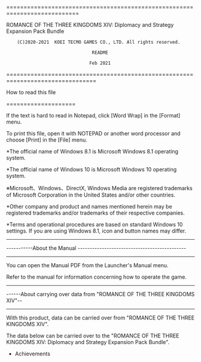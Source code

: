 ===========================================================================

ROMANCE OF THE THREE KINGDOMS XIV: Diplomacy and Strategy Expansion Pack Bundle

        (C)2020-2021  KOEI TECMO GAMES CO., LTD. All rights reserved.

                                    README

                                   Feb 2021

================================================================================







How to read this file

====================



If the text is hard to read in Notepad, click [Word Wrap] in the [Format] menu. 



To print this file, open it with NOTEPAD or another word processor and choose [Print] in the [File] menu.



*The official name of Windows 8.1 is Microsoft Windows 8.1 operating system.

*The official name of Windows 10 is Microsoft Windows 10 operating system.



※Microsoft、Windows、DirectX, Windows Media are registered trademarks of Microsoft Corporation in the United States and/or other countries.

*Other company and product and names mentioned herein may be registered trademarks and/or trademarks of their respective companies. 

*Terms and operational procedures are based on standard Windows 10 settings. If you are using Windows 8.1, icon and button names may differ.





-------------------------------------------------------------------------

-----------About the Manual ---------------------------------------------

-------------------------------------------------------------------------



You can open the Manual PDF from the Launcher's Manual menu. 

Refer to the manual for information concerning how to operate the game.



-------------------------------------------------------------------------

------About carrying over data from "ROMANCE OF THE THREE KINGDOMS XIV"--

-------------------------------------------------------------------------



With this product, data can be carried over from "ROMANCE OF THE THREE KINGDOMS XIV".

The data below can be carried over to the "ROMANCE OF THE THREE KINGDOMS XIV: Diplomacy and Strategy Expansion Pack Bundle".



 - Achievements
